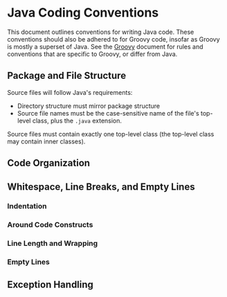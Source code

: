 # Java Coding Conventions

This document outlines conventions for writing Java code. These conventions
should also be adhered to for Groovy code, insofar as Groovy is mostly a
superset of Java. See the [Groovy](Groovy.md) document for rules and conventions
that are specific to Groovy, or differ from Java.

## Package and File Structure

Source files will follow Java's requirements:

- Directory structure must mirror package structure
- Source file names must be the case-sensitive name of the file's top-level
  class, plus the `.java` extension.

Source files must contain exactly one top-level class (the top-level class may
contain inner classes).

## Code Organization

## Whitespace, Line Breaks, and Empty Lines

### Indentation

### Around Code Constructs

### Line Length and Wrapping

### Empty Lines

## Exception Handling
